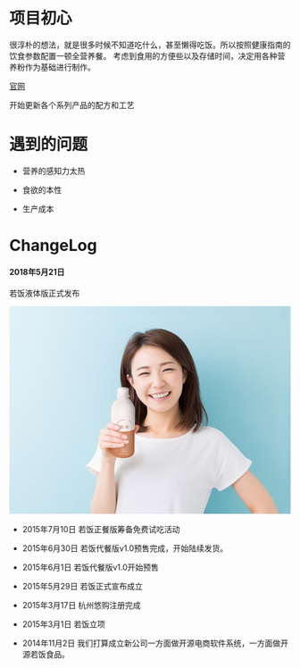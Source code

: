 # 项目初心

很淳朴的想法，就是很多时候不知道吃什么，甚至懒得吃饭。所以按照健康指南的饮食参数配置一顿全营养餐。
考虑到食用的方便些以及存储时间，决定用各种营养粉作为基础进行制作。

[官网](http://www.ruofan.me)


开始更新各个系列产品的配方和工艺


# 遇到的问题

- 营养的感知力太热

- 食欲的本性

- 生产成本


# ChangeLog

#### 2018年5月21日
若饭液体版正式发布

![liquid pic](https://github.com/ruffood/ruffood/blob/master/img/rf31w-1.jpg)




- 2015年7月10日
若饭正餐版筹备免费试吃活动

- 2015年6月30日
若饭代餐版v1.0预售完成，开始陆续发货。

- 2015年6月1日
若饭代餐版v1.0开始预售

- 2015年5月29日
若饭正式宣布成立

- 2015年3月17日
杭州悠购注册完成

- 2015年3月1日
若饭立项


- 2014年11月2日
我们打算成立新公司一方面做开源电商软件系统，一方面做开源若饭食品。
